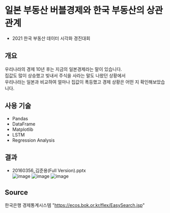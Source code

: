 # 일본 부동산 버블경제와 한국 부동산의 상관관계
* 2021 한국 부동산 데이터 시각화 경진대회

## 개요
우리나라의 경제 10년 후는 지금의 일본경제라는 말이 있습니다.  
집값도 많이 상승했고 빚내서 주식을 사라는 말도 나왔던 상황에서  
우리나라는 일본과 비교하여 얼마나 집값이 폭등했고 경제 상황은 어떤 지 확인해보았습니다.  

## 사용 기술
- Pandas
- DataFrame
- Matplotlib
- LSTM
- Regression Analysis

## 결과
* 20160356_김준용(Full Version).pptx  
![image](https://github.com/wragon/Real_estate/assets/62223905/471e280c-f984-4cdc-825b-1cc6f5e7343d)
![image](https://user-images.githubusercontent.com/62223905/136495365-19496881-e2da-4c0a-9965-c0ae96e4b5a5.png)
![image](https://user-images.githubusercontent.com/62223905/136495380-d396f693-7716-483a-8a9e-1a5c56f65a56.png)

## Source
한국은행 경제통계시스템 "https://ecos.bok.or.kr/flex/EasySearch.jsp"
